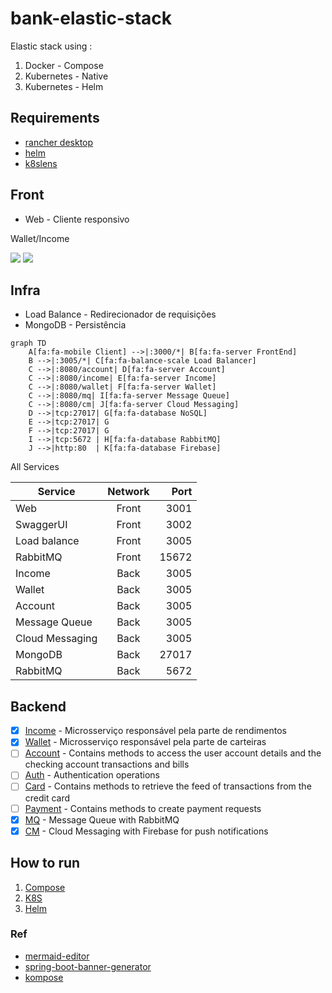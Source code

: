 # bank-elastic-stack

Elastic stack using :

1. Docker - Compose
2. Kubernetes - Native
3. Kubernetes - Helm

## Requirements

* [rancher desktop](https://rancherdesktop.io/)
* [helm](https://rancherdesktop.io/)
* [k8slens](https://k8slens.dev/)

## Front
* Web - Cliente responsivo 

Wallet/Income

![](doc/wallet.png)
![](doc/income-cdi.png)

## Infra
* Load Balance - Redirecionador de requisições 
* MongoDB      - Persistência

```mermaid
graph TD
    A[fa:fa-mobile Client] -->|:3000/*| B[fa:fa-server FrontEnd]
    B -->|:3005/*| C[fa:fa-balance-scale Load Balancer]
    C -->|:8080/account| D[fa:fa-server Account]
    C -->|:8080/income| E[fa:fa-server Income]
    C -->|:8080/wallet| F[fa:fa-server Wallet]
    C -->|:8080/mq| I[fa:fa-server Message Queue]
    C -->|:8080/cm| J[fa:fa-server Cloud Messaging]
    D -->|tcp:27017| G[fa:fa-database NoSQL]
    E -->|tcp:27017| G
    F -->|tcp:27017| G
    I -->|tcp:5672 | H[fa:fa-database RabbitMQ]
    J -->|http:80  | K[fa:fa-database Firebase]
```

All Services 

| Service         | Network |   Port |
|-----------------|:-------:|-------:|
| Web             |  Front  |   3001 |
| SwaggerUI       |  Front  |   3002 |
| Load balance    |  Front  |   3005 |
| RabbitMQ        |  Front  |  15672 |
| Income          |  Back   |   3005 |
| Wallet          |  Back   |   3005 |
| Account         |  Back   |   3005 |
| Message Queue   |  Back   |   3005 |
| Cloud Messaging |  Back   |   3005 |
| MongoDB         |  Back   |  27017 |
| RabbitMQ        |  Back   |   5672 |

## Backend
- [x] [Income](app/backend/income)  - Microsserviço responsável pela parte de rendimentos
- [x] [Wallet](app/backend/wallet)   - Microsserviço responsável pela parte de carteiras
- [ ] [Account](app/backend/account)  - Contains methods to access the user account details and the checking account transactions and bills
- [ ] [Auth](app/backend/auth)     - Authentication operations
- [ ] [Card](app/backend/card)     - Contains methods to retrieve the feed of transactions from the credit card
- [ ] [Payment](app/backend/payment)  - Contains methods to create payment requests
- [x] [MQ](app/backend/mq)  - Message Queue with RabbitMQ
- [x] [CM](app/backend/cm)  - Cloud Messaging with Firebase for push notifications

## How to run

1. [Compose](COMPOSE.md)
2. [K8S](K8S.md)
3. [Helm](HELM.md)

### Ref

* [mermaid-editor](https://mermaidjs.github.io/mermaid-live-editor)
* [spring-boot-banner-generator](https://springhow.com/spring-boot-banner-generator/)
* [kompose](https://kompose.io/)
